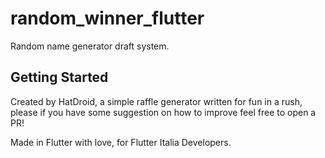 # random_winner_flutter

Random name generator draft system.

## Getting Started

Created by HatDroid, a simple raffle generator written for fun in a rush,
please if you have some suggestion on how to improve feel free to open a PR!

Made in Flutter with love, for Flutter Italia Developers.